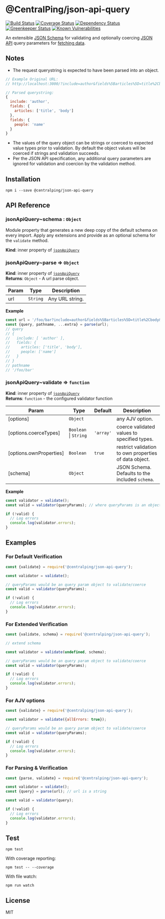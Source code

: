 # @CentralPing/json-api-query

[![Build Status](https://travis-ci.org/CentralPing/json-api-query.svg?branch=master)](https://travis-ci.org/CentralPing/json-api-query)
[![Coverage Status](https://coveralls.io/repos/github/CentralPing/json-api-query/badge.svg)](https://coveralls.io/github/CentralPing/json-api-query)
[![Dependency Status](https://david-dm.org/CentralPing/json-api-query.svg)](https://david-dm.org/CentralPing/json-api-query)
[![Greenkeeper Status](https://badges.greenkeeper.io/CentralPing/json-api-query.svg)](https://greenkeeper.io/)
[![Known Vulnerabilities](https://snyk.io/test/github/centralping/json-api-query/badge.svg)](https://snyk.io/test/github/centralping/json-api-query)

An extensible [JSON Schema](http://json-schema.org) for validating and optionally coercing [JSON API](http://jsonapi.org/) query parameters for [fetching data](http://jsonapi.org/format/#fetching).

## Notes

* The request querystring is expected to have been parsed into an object.
```js
// Example Original URL:
// http://localhost:3000/?include=author&fields%5Barticles%5D=title%2Cbody&fields%5Bpeople%5D=name

// Parsed querystring:
{
  include: 'author',
  fields: {
    articles: ['title', 'body']
  },
  fields: {
    people: 'name'
  }
}
```
* The values of the query object can be strings or coerced to expected value types prior to validation. By default the object values will be coerced if strings and validation succeeds.
* Per the JSON API specification, any additional query parameters are ignored for validation and coercion by the validation method.

## Installation

`npm i --save @centralping/json-api-query`

## API Reference

<a name="module_jsonApiQuery..schema"></a>

### jsonApiQuery~schema : <code>Object</code>
Module property that generates a new deep copy of the default schema
on every import. Apply any extensions and provide as an optional schema
for the `validate` method.

**Kind**: inner property of [<code>jsonApiQuery</code>](#module_jsonApiQuery)  
<a name="module_jsonApiQuery..parse"></a>

### jsonApiQuery~parse ⇒ <code>Object</code>
**Kind**: inner property of [<code>jsonApiQuery</code>](#module_jsonApiQuery)  
**Returns**: <code>Object</code> - A url parse object.  

| Param | Type | Description |
| --- | --- | --- |
| url | <code>String</code> | Any URL string. |

**Example**  
```js
const url = '/foo/bar?include=author&fields%5Barticles%5D=title%2Cbody&fields%5Bpeople%5D=name';
const {query, pathname, ...extra} = parse(url);
// query
// {
//   include: [ 'author' ],
//   fields: {
//     articles: ['title', 'body'],
//     people: ['name']
//   }
// }
// pathname
// '/foo/bar'
```
<a name="module_jsonApiQuery..validate"></a>

### jsonApiQuery~validate ⇒ <code>function</code>
**Kind**: inner property of [<code>jsonApiQuery</code>](#module_jsonApiQuery)  
**Returns**: <code>function</code> - the configured validator function  

| Param | Type | Default | Description |
| --- | --- | --- | --- |
| [options] | <code>Object</code> |  | any AJV option. |
| [options.coerceTypes] | <code>Boolean</code> \| <code>String</code> | <code>&#x27;array&#x27;</code> | coerce validated values to specified types. |
| [options.ownProperties] | <code>Boolean</code> | <code>true</code> | restrict validation to own properties of data object. |
| [schema] | <code>Object</code> |  | JSON Schema. Defaults to the included `schema`. |

**Example**  
```js
const validator = validate();
const valid = validator(queryParams); // where queryParams is an object

if (!valid) {
  // Log errors
  console.log(validator.errors);
}
```

## Examples

### For Default Verification

```js
const {validate} = require('@centralping/json-api-query');

const validator = validate();

// queryParams would be an query param object to validate/coerce
const valid = validator(queryParams);

if (!valid) {
  // Log errors
  console.log(validator.errors);
}
```

### For Extended Verification

```js
const {validate, schema} = require('@centralping/json-api-query');

// extend schema

const validator = validate(undefined, schema);

// queryParams would be an query param object to validate/coerce
const valid = validator(queryParams);

if (!valid) {
  // Log errors
  console.log(validator.errors);
}
```

### For AJV options

```js
const {validate} = require('@centralping/json-api-query');

const validator = validate({allErrors: true});

// queryParams would be an query param object to validate/coerce
const valid = validator(queryParams);

if (!valid) {
  // Log errors
  console.log(validator.errors);
}
```

### For Parsing & Verification

```js
const {parse, validate} = require('@centralping/json-api-query');

const validator = validate();
const {query} = parse(url); // url is a string

const valid = validator(query);

if (!valid) {
  // Log errors
  console.log(validator.errors);
}
```

## Test

`npm test`

With coverage reporting:

`npm test -- --coverage`

With file watch:

`npm run watch`

## License

MIT
